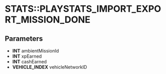 # STATS::PLAYSTATS_IMPORT_EXPORT_MISSION_DONE

## Parameters
* **INT** ambientMissionId
* **INT** xpEarned
* **INT** cashEarned
* **VEHICLE_INDEX** vehicleNetworkID
